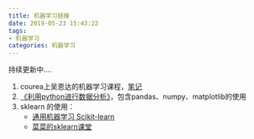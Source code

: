```yaml
---
title: 机器学习链接
date: 2019-05-23 15:43:22
tags:
- 机器学习
categories: 机器学习
---
```

持续更新中....
1. courea上吴恩达的机器学习课程，[笔记](https://angelteng.github.io/blog/2019/01/10/机器学习基石学习笔记（一）/)
2. [《利用python进行数据分析》](https://wizardforcel.gitbooks.io/pyda-2e/content/14.html)，包含pandas、numpy、matplotlib的使用
3. sklearn 的使用：
    - [通用机器学习 Scikit-learn](https://morvanzhou.github.io/tutorials/machine-learning/sklearn/)
    - [菜菜的sklearn课堂](https://www.bilibili.com/video/av35523476)

